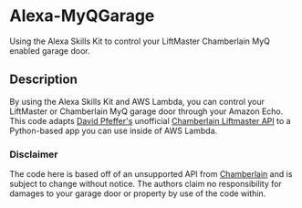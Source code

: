 # Alexa-MyQGarage
Using the Alexa Skills Kit to control your LiftMaster Chamberlain MyQ enabled garage door.

## Description
By using the Alexa Skills Kit and AWS Lambda, you can control your LiftMaster or Chamberlain MyQ garage door through your Amazon Echo.
This code adapts [David Pfeffer's](https://github.com/pfeffed) unofficial [Chamberlain Liftmaster API](http://docs.unofficialliftmastermyq.apiary.io/) to a Python-based app you can use inside of AWS Lambda.

### Disclaimer
The code here is based off of an unsupported API from [Chamberlain](http://www.chamberlain.com/) and is subject to change without notice. The authors claim no responsibility for damages to your garage door or property by use of the code within.
